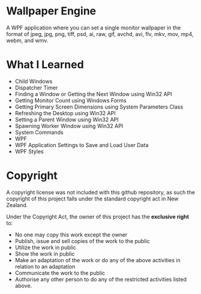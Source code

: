 # Wallpaper Engine

A WPF application where you can set a single monitor wallpaper in the format of jpeg, jpg, png, tiff, psd, ai, raw, gif, avchd, avi, flv, mkv, mov, mp4, webm, and wmv.


# What I Learned
* Child Windows
* Dispatcher Timer
* Finding a Window or Getting the Next Window using Win32 API
* Getting Monitor Count using Windows Forms
* Getting Primary Screen Dimensions using System Parameters Class
* Refreshing the Desktop using Win32 API
* Setting a Parent Window using Win32 API
* Spawning Worker Window using Win32 API
* System Commands
* WPF
* WPF Application Settings to Save and Load User Data
* WPF Styles


# Copyright
A copyright license was not included with this github repository, as such the copyright of this project falls under the standard copyright act in New Zealand.

Under the Copyright Act, the owner of this project has the **exclusive right** to:
* No one may copy this work except the owner
* Publish, issue and sell copies of the work to the public
* Utilize the work in public
* Show the work in public
* Make an adaptation of the work or do any of the above activities in relation to an adaptation
* Communicate the work to the public
* Authorise any other person to do any of the restricted activities listed above.
